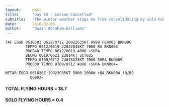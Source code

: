 ```yaml
---
layout:     post
title:      "Day 33 - Lesson Cancelled"
subtitle:   "The winter weather stops me from consolidating my solo hours"
date:       2016-02-06
author:     "Owain Abraham-Williams"
---
```


    TAF EGGD 061058Z 0612/0712 20022G35KT 9999 FEW003 BKN006
             TEMPO 0612/0619 22032G45KT 7000 RA BKN003
             PROB40 TEMPO 0612/0619 4000 +SHRA
             BECMG 0619/0621 22014KT SCT025
             TEMPO 0700/0712 24018G28KT 7000 SHRA BKN009
             PROB30 TEMPO 0709/0712 4000 +SHRA BKN004=

    METAR EGGD 061020Z 19023G35KT 5000 2000W +RA BKN004 10/09
               Q0993=

#### TOTAL FLYING HOURS = 18.7

#### SOLO FLYING HOURS = 0.4